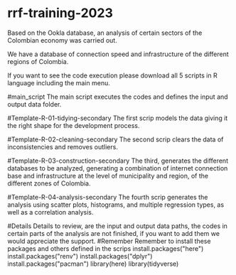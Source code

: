 # rrf-training-2023

Based on the Ookla database, an analysis of certain sectors of the Colombian economy was carried out. 


We have a database of connection speed and infrastructure of the different regions of Colombia.

If you want to see the code execution please download all 5 scripts in R language including the main menu. 

#main_script
The main script executes the codes and defines the input and output data folder. 

#Template-R-01-tidying-secondary
The first scrip models the data giving it the right shape for the development process. 

#Template-R-02-cleaning-secondary
The second scrip clears the data of inconsistencies and removes outliers. 

#Template-R-03-construction-secondary
The third, generates the different databases to be analyzed, generating a combination of internet connection base and infrastructure at the level of municipality and region, of the different zones of Colombia. 

#Template-R-04-analysis-secondary
The fourth scrip generates the analysis using scatter plots, histograms, and multiple regression types, as well as a correlation analysis. 

#Details 
Details to review, are the input and output data paths, the codes in certain parts of the analysis are not finished, if you want to add them we would appreciate the support.
#Remember 
Remember to install these packages and others defined in the scrips
install.packages("here")
install.packages("renv")
install.packages("dplyr")
install.packages("pacman")
library(here)
library(tidyverse)
